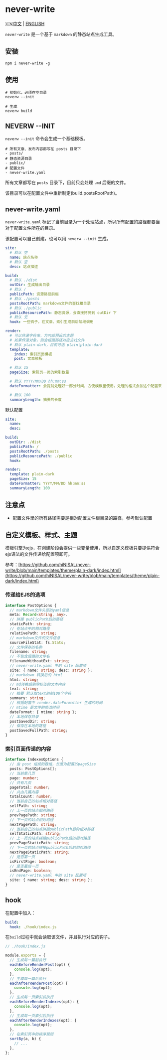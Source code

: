 # never-write

🇨🇳[中文](https://github.com/hiNISAL/never-write#never-wirte) | [ENGLISH](https://github.com/hiNISAL/never-write/blob/main/readme-en.md)


`never-write` 是一个基于 `markdown` 的静态站点生成工具。

## 安装

```shell
npm i never-write -g
```

## 使用

```shell
# 初始化，必须在空目录
neverw --init

# 生成
neverw build
```

## NEVERW --INIT

`neverw --init` 命令会生成一个基础模板。

```shell
# 所有文章、发布内容都写在 posts 目录下
- posts/
# 静态资源目录
- public/
# 配置文件
- never-write.yaml
```

所有文章都写在 `posts` 目录下，目前只会处理 `.md` 后缀的文件。

该目录可以在配置文件中重新制定(build.postsRootPath)。

## never-write.yaml

`never-write.yaml` 标记了当前目录为一个处理站点，所以所有配置的路径都要当对于配置文件所在的目录。

该配置可以自己创建，也可以用 `neverw --init` 生成。

```yaml
site:
  # 默认 空
  name: 站点名称
  # 默认 空
  desc: 站点描述

build:
  # 默认 ./dist
  outDir: 生成输出目录
  # 默认 /
  publicPath: 资源路径前缀
  # 默认 ./posts
  postsRootPath: markdown文件的查找根目录
  # 默认 ./public
  publicResourcePath: 静态资源，会直接拷贝到 outDir 下
  # 默认 无
  hook: 一些钩子，在文章、索引生成前后阶段调用

render:
  # 可以传递字符串，为内部预设的主题
  # 如果传递对象，则会根据路径对应去找文件
  # 默认 plain-dark，目前可选 plain|plain-dark
  template:
    index: 索引页面模板
    post: 文章模板

  # 默认 15
  pageSize: 索引页一页的索引数量

  # 默认 YYYY/MM/DD hh:mm:ss
  dateFormatter: 会提前处理好一部分时间，方便模板里使用，处理的格式会按这个配置来

  # 默认 100
  summaryLength: 摘要的长度
```

默认配置

```yaml
site:
  name:
  desc:

build:
  outDir: ./dist
  publicPath: /
  postsRootPath: ./posts
  publicResourcePath: ./public
  hook:

render:
  template: plain-dark
  pageSize: 15
  dateFormatter: YYYY/MM/DD hh:mm:ss
  summaryLength: 100
```

## 注意点

- 配置文件里的所有路径需要是相对配置文件根目录的路径，参考默认配置

## 自定义模板、样式、主题

模板引擎为ejs，在创建阶段会提供一些变量使用，所以自定义模板只要提供符合ejs语法的文件传递给配置项即可。

参考：[https://github.com/hiNISAL/never-write/blob/main/templates/theme/plain-dark/index.html](https://github.com/hiNISAL/never-write/blob/main/templates/theme/plain-dark/index.html)

### 传递给EJS的选项

```ts
interface PostOptions {
  // markdown文件头部的yaml信息
  meta: Record<string, any>.
  // 拼接 publicPath后的路径
  staticPath: string;
  // 在站点中的相对路径
  relativePath: string;
  // markdown文件的文件信息
  sourceFileStat: fs.Stats;
  // 文件保存的名称
  filename: string;
  // 不包含后缀的文件名
  filenameWithoutExt: string;
  // never-write.yaml 中的 site 配置项
  site: { name: string; desc: string };
  // markdown 转换后的 html
  html: string;
  // md转换后剔除标签的文本内容
  text: string;
  // 摘要 默认取text的前100个字符
  summary: string;
  // 根据配置中 render.dateFormatter 生成的时间
  // mtime 是文件的修改时间
  dateFormat: { mtime: string };
  // 本地保存目录
  postSavedDir: string;
  // 保存在本地的路径
  postSavedFullPath: string;
}
```

### 索引页面传递的内容

```ts
interface IndexesOptions {
  // 由 post 组成的数组，长度为配置的pageSize
  posts: PostOptions[];
  // 当前第几页
  page: number;
  // 共有几页
  pageTotal: number;
  // 共由几篇内容
  totalCount: number;
  // 当前自己的站点相对路径
  selfPath: string;
  // 上一页的站点相对路径
  prevPagePath: string;
  // 下一页的站点相对路径
  nextPagePath: string;
  // 当前自己的站点拼接publicPath后的相对路径
  selfStaticPath: string;
  // 上一页的站点拼接publicPath后的相对路径
  prevPageStaticPath: string;
  // 下一页的站点拼接publicPath后的相对路径
  nextPageStaticPath: string;
  // 是否第一页
  isFirstPage: boolean;
  // 是否最后一页
  isEndPage: boolean;
  // never-write.yaml 中的 site 配置项
  site: { name: string; desc: string };
}
```

## hook

在配置中加入：

```yaml
build:
  hook: ./hook/index.js
```

在`build`过程中就会读取该文件，并且执行对应的钩子。

```js
// ./hook/index.js

module.exports = {
  // 生成每一篇前执行
  eachBeforeRenderPost(opt) {
    console.log(opt);
  },
  // 生成每一篇后执行
  eachAfterRenderPost(opt) {
    console.log(opt);
  },
  // 生成每一页索引前执行
  eachBeforeRenderIndexes(opt): {
    console.log(opt);
  },
  // 生成每一页索引后执行
  eachAfterRenderIndexes(opt): {
    console.log(opt);
  },
  // 在索引页中的排序规则
  sortBy(a, b) {
    // ...
  },
};
```

